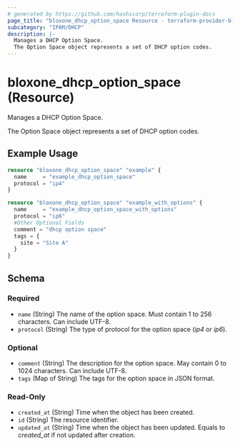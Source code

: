 ```yaml
---
# generated by https://github.com/hashicorp/terraform-plugin-docs
page_title: "bloxone_dhcp_option_space Resource - terraform-provider-bloxone"
subcategory: "IPAM/DHCP"
description: |-
  Manages a DHCP Option Space.
  The Option Space object represents a set of DHCP option codes.
---
```


# bloxone_dhcp_option_space (Resource)

Manages a DHCP Option Space.

The Option Space object represents a set of DHCP option codes.

## Example Usage

```terraform
resource "bloxone_dhcp_option_space" "example" {
  name     = "example_dhcp_option_space"
  protocol = "ip4"
}

resource "bloxone_dhcp_option_space" "example_with_options" {
  name     = "example_dhcp_option_space_with_options"
  protocol = "ip6"
  #Other Optional Fields
  comment = "dhcp option space"
  tags = {
    site = "Site A"
  }
}
```

<!-- schema generated by tfplugindocs -->
## Schema

### Required

- `name` (String) The name of the option space. Must contain 1 to 256 characters. Can include UTF-8.
- `protocol` (String) The type of protocol for the option space (_ip4_ or _ip6_).

### Optional

- `comment` (String) The description for the option space. May contain 0 to 1024 characters. Can include UTF-8.
- `tags` (Map of String) The tags for the option space in JSON format.

### Read-Only

- `created_at` (String) Time when the object has been created.
- `id` (String) The resource identifier.
- `updated_at` (String) Time when the object has been updated. Equals to _created_at_ if not updated after creation.
